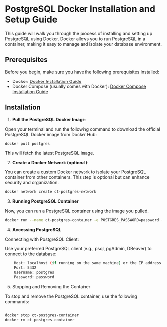 # PostgreSQL Docker Installation and Setup Guide

This guide will walk you through the process of installing and setting up PostgreSQL using Docker. Docker allows you to run PostgreSQL in a container, making it easy to manage and isolate your database environment.

## Prerequisites

Before you begin, make sure you have the following prerequisites installed:

- Docker: [Docker Installation Guide](https://docs.docker.com/get-docker/)
- Docker Compose (usually comes with Docker): [Docker Compose Installation Guide](https://docs.docker.com/compose/install/)

## Installation

1. **Pull the PostgreSQL Docker Image**:

Open your terminal and run the following command to download the official PostgreSQL Docker image from Docker Hub:

```bash
docker pull postgres
```

This will fetch the latest PostgreSQL image.

2. **Create a Docker Network (optional)**:

You can create a custom Docker network to isolate your PostgreSQL container from other containers. This step is optional but can enhance security and organization.

```bash
docker network create ct-postgres-network
```

3. **Running PostgreSQL Container**

Now, you can run a PostgreSQL container using the image you pulled.

```bash
docker run --name ct-postgres-container -e POSTGRES_PASSWORD=password -d -p 5432:5432 --network ct-postgres-network postgres
```

4. **Accessing PostgreSQL**

Connecting with PostgreSQL Client:

Use your preferred PostgreSQL client (e.g., psql, pgAdmin, DBeaver) to connect to the database:

```bash
    Host: localhost (if running on the same machine) or the IP address of the machine running Docker.
    Port: 5432
    Username: postgres
    Password: password
```

5. Stopping and Removing the Container

To stop and remove the PostgreSQL container, use the following commands:

```bash

docker stop ct-postgres-container
docker rm ct-postgres-container
```